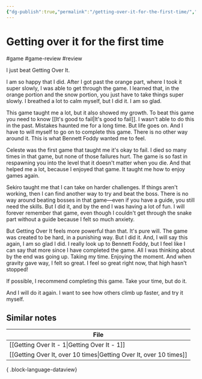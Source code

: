 ```yaml
---
{"dg-publish":true,"permalink":"/getting-over-it-for-the-first-time/","created":"2024-01-15T23:34:09.805+09:00","updated":"2024-01-15T23:49:11.769+09:00"}
---
```


# Getting over it for the first time

#game #game-review #review

I just beat Getting Over It.

I am so happy that I did. After I got past the orange part, where I took it super slowly, I was able to get through the game. I learned that, in the orange portion and the snow portion, you just have to take things super slowly. I breathed a lot to calm myself, but I did it. I am so glad.

This game taught me a lot, but it also showed my growth. To beat this game you need to know [[It's good to fail\|It's good to fail]]. I wasn't able to do this in the past. Mistakes haunted me for a long time. But life goes on. And I have to will myself to go on to complete this game. There is no other way around it. This is what Bennett Foddy wanted me to feel.

Celeste was the first game that taught me it's okay to fail. I died so many times in that game, but none of those failures hurt. The game is so fast in respawning you into the level that it doesn't matter when you die. And that helped me a lot, because I enjoyed that game. It taught me how to enjoy games again.

Sekiro taught me that I can take on harder challenges. If things aren't working, then I can find another way to try and beat the boss. There is no way around beating bosses in that game—even if you have a guide, you still need the skills. But I did it, and by the end I was having a lot of fun. I will forever remember that game, even though I couldn't get through the snake part without a guide because I felt so much anxiety.

But Getting Over It feels more powerful than that. It's pure will. The game was created to be hard, in a punishing way. But I did it. And, I will say this again, I am so glad I did. I really look up to Bennett Foddy, but I feel like I can say that more since I have completed the game. All I was thinking about by the end was going up. Taking my time. Enjoying the moment. And when gravity gave way, I felt so great. I feel so great right now, that high hasn't stopped!

If possible, I recommend completing this game. Take your time, but do it.

And I will do it again. I want to see how others climb up faster, and try it myself.

## Similar notes

| File                                                                  |
| --------------------------------------------------------------------- |
| [[Getting Over It - 1\|Getting Over It - 1]]                       |
| [[Getting Over It, over 10 times\|Getting Over It, over 10 times]] |

{ .block-language-dataview}
